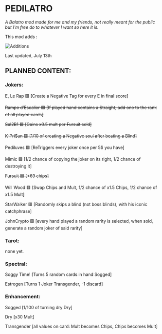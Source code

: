 
# **PEDILATRO**

*A Balatro mod made for me and my friends, not really meant for the public but I'm free do to whatever I want so here it is.*

This mod adds :

![Additions](https://i.imgur.com/lfluPPf.png)

Last updated, July 13th

## PLANNED CONTENT:

### Jokers:

E, Le Rap
🟥
[Create a Negative Tag for every E in final score]

~~Rampe d’Escalier
🟩
[If played hand contains a Straight, add one to the rank of all played cards]~~

~~Sal2B1
🟥
[Gains x0.5 mult per Fursuit sold]~~

~~K-Pri$un
🟥
[1/10 of creating a Negative soul after beating a Blind]~~

Pediluves
🟪
[ReTriggers every joker once per 5$ you have]

Mimic
🟩
[1/2 chance of copying the joker on its right, 1/2 chance of destroying it]

~~Fursuit
🟦
[+69 chips]~~

Will Wood
🟥
[Swap Chips and Mult,
  1/2 chance of x1.5 Chips,
  1/2 chance of x1.5 Mult]

StarWalker
🟥
[Randomly skips a blind (not boss blinds), with his iconic catchphrase]

JohnCrypto
🟥
[every hand played a random rarity is selected, when sold, generate a random joker of said rarity]

### Tarot:

none yet.

### Spectral:

Soggy Time!
[Turns 5 random cards in hand Sogged]

Estrogen
[Turns 1 Joker Transgender, -1 discard]

### Enhancement:

Sogged
[1/100 of turning dry Dry]

Dry
[x30 Mult]

Transgender
[all values on card: Mult becomes Chips, Chips becomes Mult]
